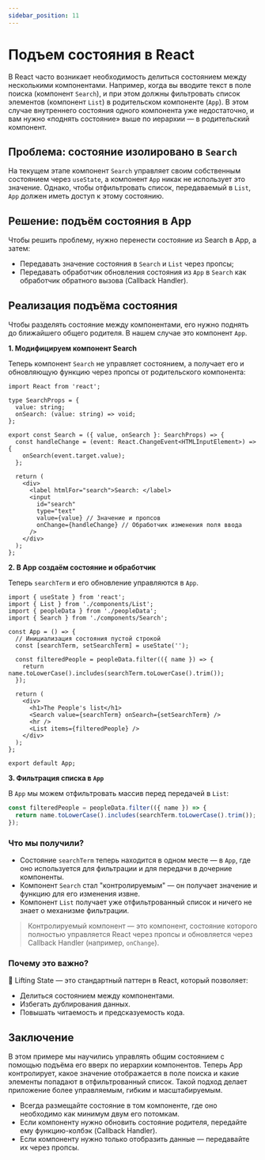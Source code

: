 ```yaml
---
sidebar_position: 11
---
```


# Подъем состояния в React

В React часто возникает необходимость делиться состоянием между несколькими компонентами. Например, когда вы вводите текст в поле поиска (компонент `Search`), и при этом должны фильтровать список элементов (компонент `List`) в родительском компоненте (`App`). В этом случае внутреннего состояния одного компонента уже недостаточно, и вам нужно «поднять состояние» выше по иерархии — в родительский компонент.

## Проблема: состояние изолировано в `Search`

На текущем этапе компонент `Search` управляет своим собственным состоянием через `useState`, а компонент `App` никак не использует это значение. Однако, чтобы отфильтровать список, передаваемый в `List`, `App` должен иметь доступ к этому состоянию.

## Решение: подъём состояния в App

Чтобы решить проблему, нужно перенести состояние из Search в App, а затем:

- Передавать значение состояния в `Search` и `List` через пропсы;
- Передавать обработчик обновления состояния из `App` в `Search` как обработчик обратного вызова (Callback Handler).

## Реализация подъёма состояния

Чтобы разделять состояние между компонентами, его нужно поднять до ближайшего общего родителя. В нашем случае это компонент `App`.

**1. Модифицируем компонент Search**

Теперь компонент `Search` не управляет состоянием, а получает его и обновляющую функцию через пропсы от родительского компонента:

```tsx
import React from 'react';

type SearchProps = {
  value: string;
  onSearch: (value: string) => void;
};

export const Search = ({ value, onSearch }: SearchProps) => {
  const handleChange = (event: React.ChangeEvent<HTMLInputElement>) => {
    onSearch(event.target.value);
  };

  return (
    <div>
      <label htmlFor="search">Search: </label>
      <input
        id="search"
        type="text"
        value={value} // Значение и пропсов
        onChange={handleChange} // Обработчик изменения поля ввода
      />
    </div>
  );
};
```

**2. В App создаём состояние и обработчик**

Теперь `searchTerm` и его обновление управляются в `App`.

```tsx
import { useState } from 'react';
import { List } from './components/List';
import { peopleData } from './peopleData';
import { Search } from './components/Search';

const App = () => {
  // Инициализация состояния пустой строкой
  const [searchTerm, setSearchTerm] = useState('');

  const filteredPeople = peopleData.filter(({ name }) => {
    return name.toLowerCase().includes(searchTerm.toLowerCase().trim());
  });
  
  return (
    <div>
      <h1>The People's list</h1>
      <Search value={searchTerm} onSearch={setSearchTerm} />
      <hr />
      <List items={filteredPeople} />
    </div>
  );
};

export default App;
```

**3. Фильтрация списка в `App`**

В `App` мы можем отфильтровать массив перед передачей в `List`:

```ts
const filteredPeople = peopleData.filter(({ name }) => {
  return name.toLowerCase().includes(searchTerm.toLowerCase().trim());
});
```

### Что мы получили?

- Состояние `searchTerm` теперь находится в одном месте — в `App`, где оно используется для фильтрации и для передачи в дочерние компоненты.
- Компонент `Search` стал "контролируемым" — он получает значение и функцию для его изменения извне.
- Компонент `List` получает уже отфильтрованный список и ничего не знает о механизме фильтрации.

> Контролируемый компонент — это компонент, состояние которого полностью управляется React через пропсы и обновляется через Callback Handler (например, `onChange`).

### Почему это важно?

📌 Lifting State — это стандартный паттерн в React, который позволяет:

- Делиться состоянием между компонентами.
- Избегать дублирования данных.
- Повышать читаемость и предсказуемость кода.

## Заключение 

В этом примере мы научились управлять общим состоянием с помощью подъёма его вверх по иерархии компонентов.
Теперь App контролирует, какое значение отображается в поле поиска и какие элементы попадают в отфильтрованный список. 
Такой подход делает приложение более управляемым, гибким и масштабируемым.

- Всегда размещайте состояние в том компоненте, где оно необходимо как минимум двум его потомкам.
- Если компоненту нужно обновить состояние родителя, передайте ему функцию-колбэк (Callback Handler).
- Если компоненту нужно только отобразить данные — передавайте их через пропсы.